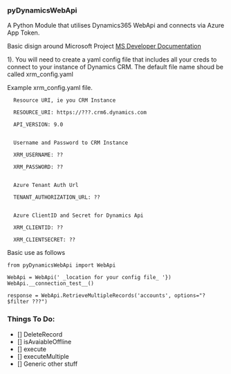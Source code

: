 ### pyDynamicsWebApi

A Python Module that utilises Dynamics365 WebApi and connects via Azure App Token.

Basic disign around Microsoft Project [MS Developer Documentation](https://docs.microsoft.com/en-us/dynamics365/customer-engagement/developer/clientapi/reference/xrm-webapi)


1). You will need to create a yaml config file that includes all your creds to connect to your instance of Dynamics CRM. The default file name shoud be called xrm_config.yaml

Example xrm_config.yaml file.
```
  Resource URI, ie you CRM Instance
  
  RESOURCE_URI: https://???.crm6.dynamics.com
  
  API_VERSION: 9.0
  

  Username and Password to CRM Instance
  
  XRM_USERNAME: ??

  XRM_PASSWORD: ??


  Azure Tenant Auth Url
  
  TENANT_AUTHORIZATION_URL: ??
  

  Azure ClientID and Secret for Dynamics Api
  
  XRM_CLIENTID: ??
  
  XRM_CLIENTSECRET: ??
```

Basic use as follows
```
from pyDynamicsWebApi import WebApi

WebApi = WebApi(' _location for your config file_ '})
WebApi.__connection_test__()

response = WebApi.RetrieveMultipleRecords('accounts', options="?$filter ???")

```

### Things To Do:
- [] DeleteRecord
- [] isAvaiableOffline
- [] execute
- [] executeMultiple
- [] Generic other stuff
